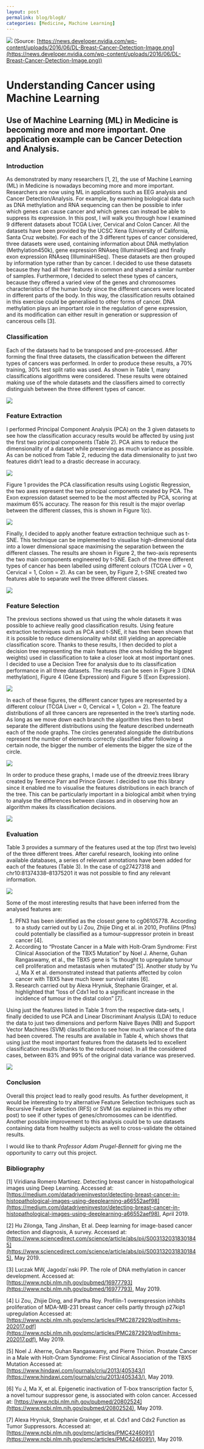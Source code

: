 ```yaml
---
layout: post
permalink: blog/blog8/
categories: [Medicine, Machine Learning]
---
```


![](https://cdn-images-1.medium.com/max/2000/1*WmGCezZGdyhX4ahjAm1p4g.png)
<span class="figcaption_hack">(Source:
[https://news.developer.nvidia.com/wp-content/uploads/2016/06/DL-Breast-Cancer-Detection-Image.png](https://news.developer.nvidia.com/wp-content/uploads/2016/06/DL-Breast-Cancer-Detection-Image.png))</span>

<!--end_excerpt-->

# Understanding Cancer using Machine Learning

## Use of Machine Learning (ML) in Medicine is becoming more and more important. One application example can be Cancer Detection and Analysis.

### Introduction

As demonstrated by many researchers [1, 2], the use of Machine Learning (ML) in
Medicine is nowadays becoming more and more important. Researchers are now using
ML in applications such as EEG analysis and Cancer Detection/Analysis. For
example, by examining biological data such as DNA methylation and RNA sequencing
can then be possible to infer which genes can cause cancer and which genes can
instead be able to suppress its expression. In this post, I will walk you
through how I examined 9 different datasets about TCGA Liver, Cervical and Colon
Cancer. All the datasets have been provided by the UCSC Xena (University of
California, Santa Cruz website). For each of the 3 different types of cancer
considered, three datasets were used, containing information about DNA
methylation (Methylation450k), gene expression RNAseq (IlluminaHiSeq) and
finally exon expression RNAseq (IlluminaHiSeq). These datasets are then grouped
by information type rather than by cancer. I decided to use these datasets
because they had all their features in common and shared a similar number of
samples. Furthermore, I decided to select these types of cancers, because they
offered a varied view of the genes and chromosomes characteristics of the human
body since the different cancers were located in different parts of the body. In
this way, the classification results obtained in this exercise could be
generalised to other forms of cancer. DNA methylation plays an important role in
the regulation of gene expression, and its modification can either result in
generation or suppression of cancerous cells [3].

### Classification

Each of the datasets had to be transposed and pre-processed. After forming the
final three datasets, the classification between the different types of cancers
was performed. In order to produce these results, a 70% training, 30% test split
ratio was used. As shown in Table 1, many classifications algorithms were
considered. These results were obtained making use of the whole datasets and the
classifiers aimed to correctly distinguish between the three different types of
cancer.

![](https://cdn-images-1.medium.com/max/2600/1*BKJic1LaaLpswgSkJDgWWw.png)

### Feature Extraction

I performed Principal Component Analysis (PCA) on the 3 given datasets to see
how the classification accuracy results would be affected by using just the
first two principal components (Table 2). PCA aims to reduce the dimensionality
of a dataset while preserving as much variance as possible. As can be noticed
from Table 2, reducing the data dimensionality to just two features didn’t lead
to a drastic decrease in accuracy.

![](https://cdn-images-1.medium.com/max/2600/1*cQGDBkSXsPKAkQEP05Sbkw.png)

Figure 1 provides the PCA classification results using Logistic Regression, the
two axes represent the two principal components created by PCA. The Exon
expression dataset seemed to be the most affected by PCA, scoring at maximum 65%
accuracy. The reason for this result is the major overlap between the different
classes, this is shown in Figure 1(c).

![](https://cdn-images-1.medium.com/max/2600/1*Qz95MlBFgGJDOsb5sVLYTQ.png)

Finally, I decided to apply another feature extraction technique such as t-SNE.
This technique can be implemented to visualise high-dimensional data into a
lower dimensional space maximising the separation between the different classes.
The results are shown in Figure 2, the two-axis represents the two main
components engineered by t-SNE. Each of the three different types of cancer has
been labelled using different colours (TCGA Liver = 0, Cervical = 1, Colon = 2).
As can be seen, by Figure 2, t-SNE created two features able to separate well
the three different classes.

![](https://cdn-images-1.medium.com/max/2600/1*1E0GZH5skvYPDVd0Ec6u6Q.png)

### Feature Selection

The previous sections showed us that using the whole datasets it was possible to
achieve really good classification results. Using feature extraction techniques
such as PCA and t-SNE, it has then been shown that it is possible to reduce
dimensionality whilst still yielding an appreciable classification score. Thanks
to these results, I then decided to plot a decision tree representing the main
features (the ones holding the biggest weights) used in classification to take a
closer look at most important ones. I decided to use a Decision Tree for
analysis due to its classification performance in all three datasets. The
results can be seen in Figure 3 (DNA methylation), Figure 4 (Gene Expression)
and Figure 5 (Exon Expression).

![](https://cdn-images-1.medium.com/max/2000/1*n5wxdK2Fnl-hCxEhHMhPBw.png)

In each of these figures, the different cancer types are represented by a
different colour (TCGA Liver = 0, Cervical = 1, Colon = 2). The feature
distributions of all three cancers are represented in the tree’s starting node.
As long as we move down each branch the algorithm tries then to best separate
the different distributions using the feature described underneath each of the
node graphs. The circles generated alongside the distributions represent the
number of elements correctly classified after following a certain node, the
bigger the number of elements the bigger the size of the circle.

![](https://cdn-images-1.medium.com/max/2000/1*uH0AnbmUScmY4qYxiQJQ9A.png)

In order to produce these graphs, I made use of the dtreeviz.trees library
created by Terence Parr and Prince Grover. I decided to use this library since
it enabled me to visualise the features distributions in each branch of the
tree. This can be particularly important in a biological ambit when trying to
analyse the differences between classes and in observing how an algorithm makes
its classification decisions.

![](https://cdn-images-1.medium.com/max/2000/1*PgGUeqBqPBt049E6JzbOWg.png)

### Evaluation

Table 3 provides a summary of the features used at the top (first two levels) of
the three different trees. After careful research, looking into online available
databases, a series of relevant annotations have been added for each of the
features (Table 3). In the case of cg27427318 and chr10:81374338–81375201 it was
not possible to find any relevant information.

![](https://cdn-images-1.medium.com/max/2600/1*x3xVt9cNt96vP1rYYU-bPQ.png)

Some of the most interesting results that have been inferred from the analysed
features are:

1.  PFN3 has been identified as the closest gene to cg06105778. According to a study
carried out by Li Zou, Zhijie Ding et al. in 2010, Profilins (Pfns) could
potentially be classified as a tumour-suppressor protein in breast cancer [4].
1.  According to “Prostate Cancer in a Male with Holt-Oram Syndrome: First Clinical
Association of the TBX5 Mutation” by Noel J. Aherne, Guhan Rangaswamy, et al.,
the TBX5 gene is “is thought to upregulate tumour cell proliferation and
metastasis when mutated” [5]. Another study by Yu J, Ma X et al. demonstrated
instead that patients affected by colon cancer with TBX5 have much lower
survival rates [6].
1.  Research carried out by Alexa Hryniuk, Stephanie Grainger, et al. highlighted
that “loss of Cdx1 led to a significant increase in the incidence of tumour in
the distal colon” [7].

Using just the features listed in Table 3 from the respective data-sets, I
finally decided to use PCA and Linear Discriminant Analysis (LDA) to reduce the
data to just two dimensions and perform Naive Bayes (NB) and Support Vector
Machines (SVM) classification to see how much variance of the data had been
covered. The results are available in Table 4, which shows that using just the
most important features from the datasets led to excellent classification
results (thanks to the reduced noise). In all the considered cases, between 83%
and 99% of the original data variance was preserved.

![](https://cdn-images-1.medium.com/max/2600/1*WZDroBCBhaU6GZNBz12lJA.png)

### Conclusion

Overall this project lead to really good results. As further development, it
would be interesting to try alternative Feature Selection techniques such as
Recursive Feature Selection (RFS) or SVM (as explained in this my other post) to
see if other types of genes/chromosomes can be identified. Another possible
improvement to this analysis could be to use datasets containing data from
healthy subjects as well to cross-validate the obtained results.

I would like to thank *Professor Adam Prugel-Bennett* for giving me the
opportunity to carry out this project.

### Bibliography

[1] Viridiana Romero Martinez. Detecting breast cancer in histopathological
images using Deep Learning. Accessed at:
[https://medium.com/datadriveninvestor/detecting-breast-cancer-in-histopathological-images-using-deeplearning-a66552aef98](https://medium.com/datadriveninvestor/detecting-breast-cancer-in-histopathological-images-using-deeplearning-a66552aef98),
April 2019.

[2] Hu Zilonga, Tang Jinshan, Et al. Deep learning for image-based cancer
detection and diagnosis, A survey. Accessed at:
[https://www.sciencedirect.com/science/article/abs/pii/S0031320318301845](https://www.sciencedirect.com/science/article/abs/pii/S0031320318301845), May
2019.

[3] Luczak MW, Jagodzi´nski PP. The role of DNA methylation in cancer
development. Accessed at: [https://www.ncbi.nlm.nih.gov/pubmed/16977793](https://www.ncbi.nlm.nih.gov/pubmed/16977793), May
2019.

[4] Li Zou, Zhijie Ding, and Partha Roy. Profilin-1 overexpression inhibits
proliferation of MDA-MB-231 breast cancer cells partly through p27kip1
upregulation Accessed at:
[https://www.ncbi.nlm.nih.gov/pmc/articles/PMC2872929/pdf/nihms-202017.pdf](https://www.ncbi.nlm.nih.gov/pmc/articles/PMC2872929/pdf/nihms-202017.pdf),
May 2019.

[5] Noel J. Aherne, Guhan Rangaswamy, and Pierre Thirion. Prostate Cancer in a
Male with Holt-Oram Syndrome: First Clinical Association of the TBX5 Mutation
Accessed at:
[https://www.hindawi.com/journals/criu/2013/405343/](https://www.hindawi.com/journals/criu/2013/405343/),
May 2019.

[6] Yu J, Ma X, et al. Epigenetic inactivation of T-box transcription factor 5,
a novel tumour suppressor gene, is associated with colon cancer. Accessed at:
[https://www.ncbi.nlm.nih.gov/pubmed/20802524](https://www.ncbi.nlm.nih.gov/pubmed/20802524), May 2019.

[7] Alexa Hryniuk, Stephanie Grainger, et al. Cdx1 and Cdx2 Function as Tumor
Suppressors. Accessed at: [https://www.ncbi.nlm.nih.gov/pmc/articles/PMC4246091/](https://www.ncbi.nlm.nih.gov/pmc/articles/PMC4246091/),
May 2019.
